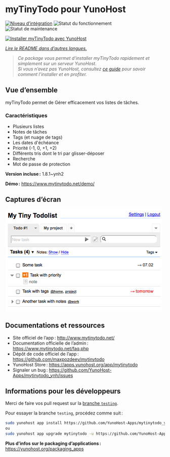 <!--
Nota bene : ce README est automatiquement généré par <https://github.com/YunoHost/apps/tree/master/tools/readme_generator>
Il NE doit PAS être modifié à la main.
-->

# myTinyTodo pour YunoHost

[![Niveau d’intégration](https://dash.yunohost.org/integration/mytinytodo.svg)](https://ci-apps.yunohost.org/ci/apps/mytinytodo/) ![Statut du fonctionnement](https://ci-apps.yunohost.org/ci/badges/mytinytodo.status.svg) ![Statut de maintenance](https://ci-apps.yunohost.org/ci/badges/mytinytodo.maintain.svg)

[![Installer myTinyTodo avec YunoHost](https://install-app.yunohost.org/install-with-yunohost.svg)](https://install-app.yunohost.org/?app=mytinytodo)

*[Lire le README dans d'autres langues.](./ALL_README.md)*

> *Ce package vous permet d’installer myTinyTodo rapidement et simplement sur un serveur YunoHost.*  
> *Si vous n’avez pas YunoHost, consultez [ce guide](https://yunohost.org/install) pour savoir comment l’installer et en profiter.*

## Vue d’ensemble

myTinyTodo permet de Gérer efficacement vos listes de tâches.
### Caractéristiques

- Plusieurs listes
- Notes de tâches
- Tags (et nuage de tags)
- Les dates d'échéance
- Priorité (-1, 0, +1, +2)
- Différents tris dont le tri par glisser-déposer
- Recherche
- Mot de passe de protection


**Version incluse :** 1.8.1~ynh2

**Démo :** <https://www.mytinytodo.net/demo/>

## Captures d’écran

![Capture d’écran de myTinyTodo](./doc/screenshots/shot-v14b1.png)

## Documentations et ressources

- Site officiel de l’app : <http://www.mytinytodo.net/>
- Documentation officielle de l’admin : <https://www.mytinytodo.net/faq.php>
- Dépôt de code officiel de l’app : <https://github.com/maxpozdeev/mytinytodo>
- YunoHost Store : <https://apps.yunohost.org/app/mytinytodo>
- Signaler un bug : <https://github.com/YunoHost-Apps/mytinytodo_ynh/issues>

## Informations pour les développeurs

Merci de faire vos pull request sur la [branche `testing`](https://github.com/YunoHost-Apps/mytinytodo_ynh/tree/testing).

Pour essayer la branche `testing`, procédez comme suit :

```bash
sudo yunohost app install https://github.com/YunoHost-Apps/mytinytodo_ynh/tree/testing --debug
ou
sudo yunohost app upgrade mytinytodo -u https://github.com/YunoHost-Apps/mytinytodo_ynh/tree/testing --debug
```

**Plus d’infos sur le packaging d’applications :** <https://yunohost.org/packaging_apps>
